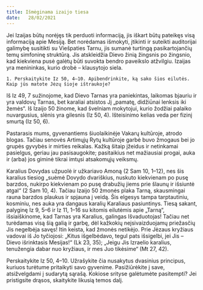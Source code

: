 ```yaml
---
title: Išmėginama izaijo tiesa 
date:   28/02/2021
---
```


Jei Izaijas būtų norėjęs tik perduoti informaciją, jis iškart būtų pateikęs visą informaciją apie Mesiją. Bet norėdamas išmokyti, įtikinti ir suteikti auditorijai galimybę susitikti su Viešpaties Tarnu, jis sumanė turtingą pasikartojančių temų simfoninę struktūrą. Jis atskleidžia Dievo žinią žingsnis po žingsnio, kad kiekviena pusė galėtų būti suvokta bendro paveikslo atžvilgiu. Izaijas yra menininkas, kurio drobė – klausytojo siela.

`1. Perskaitykite Iz 50, 4–10. Apibendrinkite, ką sako šios eilutės. Kaip jūs matote Jėzų šioje ištraukoje?` 

Iš Iz 49, 7 sužinojome, kad Dievo Tarnas yra paniekintas, laikomas bjauriu ir yra valdovų Tarnas, bet karaliai atsistos Jį „pamatę, didžiūnai lenksis iki žemės“. Iš Izaijo 50 žinome, kad švelniam mokytojui, kurio žodžiai palaiko nuvargusius, slėnis yra gilesnis (Iz 50, 4). Išteisinimo kelias veda per fizinį smurtą (Iz 50, 6).

Pastarasis mums, gyvenantiems šiuolaikinėje Vakarų kultūroje, atrodo blogas. Tačiau senovės Artimųjų Rytų kultūroje garbė buvo žmogaus bei jo grupės gyvybės ir mirties reikalas. Kažką šitaip įžeidus ir netinkamai pasielgus, geriau jau pasisaugokite; pasitaikius net mažiausiai progai, auka ir (arba) jos giminė tikrai imtųsi atsakomųjų veiksmų.

Karalius Dovydas užpuolė ir užkariavo Amoną (2 Sam 10, 1–12), nes šis karalius tiesiog „suėmė Dovydo dvariškius, nuskuto kiekvienam po pusę barzdos, nukirpo kiekvienam po pusę drabužių jiems prie šlaunų ir išsiuntė atgal“ (2 Sam 10, 4). Tačiau Izaijo 50 žmonės plaka Tarną, skausmingai rauna barzdos plaukus ir spjauna į veidą. Šis elgesys tampa tarptautiniu, kosminiu, nes auka yra dangaus karalių Karaliaus pasiuntinys. Tiesą sakant, palyginę Iz 9, 5–6 ir Iz 11, 1–16 su kitomis eilutėmis apie „Tarną“, išsiaiškinome, kad Tarnas yra Karalius, galingas Išvaduotojas! Tačiau net turėdamas visą šią galią ir garbę, dėl kažkokių neįsivaizduojamų priežasčių Jis negelbėja savęs! Itin keista, kad žmonės netikėjo. Prie Jėzaus kryžiaus vadovai iš Jo tyčiojosi: „Kitus išgelbėdavo, tegul pats išsigelbi, jei Jis – Dievo išrinktasis Mesijas!“ (Lk 23, 35); „Jeigu Jis Izraelio karalius, tenužengia dabar nuo kryžiaus, ir mes Juo tikėsime“ (Mt 27, 42).

Perskaitykite Iz 50, 4–10. Užrašykite čia nusakytus dvasinius principus, kuriuos turėtume pritaikyti savo gyvenime. Pasižiūrėkite į save, atsižvelgdami į sudarytą sąrašą. Kokiose srityse galėtumėte pasitempti? Jei pristigsite drąsos, skaitykite likusią temos dalį.